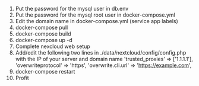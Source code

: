 1. Put the password for the mysql user in db.env
2. Put the password for the mysql root user in docker-compose.yml
3. Edit the domain name in docker-compose.yml (service app labels)
4. docker-compose pull
5. docker-compose build
6. docker-compose up -d
7. Complete nexcloud web setup
8. Add/edit the following two lines in ./data/nextcloud/config/config.php with the IP of your server and domain name
   'trusted_proxies' => ['1.1.1.1'],
   'overwriteprotocol' => 'https',
   'overwrite.cli.url' => 'https://example.com',
9. docker-compose restart
10. Profit
